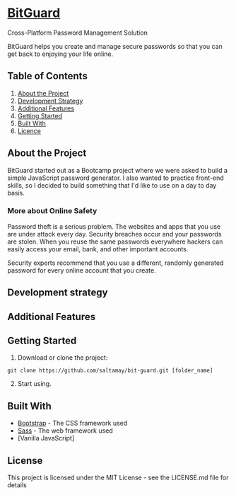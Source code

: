 # [BitGuard](https://saltamay.github.io/bit-guard/)

Cross-Platform Password Management Solution

BitGuard helps you create and manage secure passwords so that you can get back to enjoying your life online.

## Table of Contents

1. [About the Project](#about-the-project)
2. [Development Strategy](#development-strategy)
3. [Additional Features](#additional-features)
4. [Getting Started](#getting-started) 
5. [Built With](#built-with)
6. [Licence](#licence)

## About the Project

BitGuard started out as a Bootcamp project where we were asked to build a simple JavaScript password generator. I also wanted to practice front-end skills,
so I decided to build something that I'd like to use on a day to day basis.

### More about Online Safety
Password theft is a serious problem. The websites and apps that you use are under attack every day. Security breaches occur and your passwords are stolen. When you reuse the same passwords everywhere hackers can easily access your email, bank, and other important accounts.

Security experts recommend that you use a different, randomly generated password for every online account that you create.

## Development strategy

## Additional Features

## Getting Started

1. Download or clone the project:
```
git clone https://github.com/saltamay/bit-guard.git [folder_name]
```
2. Start using.

## Built With

* [Bootstrap](https://getbootstrap.com/) - The CSS framework used 
* [Sass](https://sass-lang.com/documentation) - The web framework used
* [Vanilla JavaScript]

## License
This project is licensed under the MIT License - see the LICENSE.md file for details
